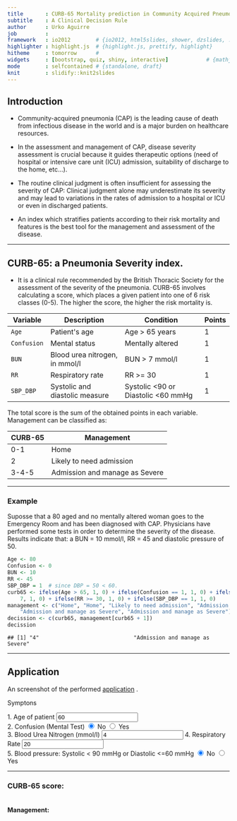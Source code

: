 ```yaml
---
title       : CURB-65 Mortality prediction in Community Acquired Pneumonia
subtitle    : A Clinical Decision Rule
author      : Urko Aguirre
job         : 
framework   : io2012        # {io2012, html5slides, shower, dzslides, ...}
highlighter : highlight.js  # {highlight.js, prettify, highlight}
hitheme     : tomorrow      # 
widgets     : [bootstrap, quiz, shiny, interactive]            # {mathjax, quiz, bootstrap}
mode        : selfcontained # {standalone, draft}
knit        : slidify::knit2slides
---
```


## Introduction 

* Community-acquired pneumonia (CAP) is the leading cause of death from infectious disease in the world and is a major burden on healthcare resources. 

* In the assessment and management of CAP, disease severity assessment is crucial because it guides therapeutic options (need of hospital or intensive care unit (ICU) admission, suitability of discharge to the  home, etc...).

*  The routine clinical judgment is often insufficient for assessing the severity of CAP: Clinical judgment alone may underestimate its severity and may lead to variations in the rates of admission to a hospital or ICU or even in discharged patients.

* An index which stratifies patients according to their risk mortality and features is the best tool for the management and assessment of the disease. 

--- 

## CURB-65: a Pneumonia Severity index. 

* It is a clinical rule recommended by the British Thoracic Society for the assessment of the severity of the pneumonia. CURB-65 involves calculating a score, which places a given patient into one of 6 risk classes (0-5). The higher the score, the higher the risk mortality is. 

| Variable           |  Description                    |     Condition                        |   Points  
|--------------------|---------------------------------|--------------------------------------|--------------
| `Age`              | Patient's age                   |    Age > 65 years                    |       1       |                    |                                 |                                      |
| `Confusion`        | Mental status                   |    Mentally altered                  |       1       |                    |                                 |                                      |
| `BUN`              | Blood urea nitrogen, in mmol/l  |    BUN > 7 mmol/l                    |       1       |                    |                                 |                                      |
| `RR`               | Respiratory rate                |    RR >= 30                          |       1       |                    |                                 |                                      |
| `SBP_DBP`          | Systolic and diastolic measure  |    Systolic <90 or Diastolic <60 mmHg|       1       |                                          

The total score is the sum of the obtained points in each variable. Management can be classified as:

| CURB-65            |  Management                     |   
|--------------------|---------------------------------|
| 0-1                | Home                            |                                           
| 2                  | Likely to need admission        |             
| 3-4-5              | Admission and manage as Severe  |    


---- 
### Example 
Suposse that a 80 aged and no mentally altered woman goes to the Emergency Room and has been diagnosed with CAP. Physicians have performed some tests in order to determine the severity of the disease. Results indicate that: a BUN = 10 mmol/l,  RR = 45 and diastolic pressure of 50.

```r
Age <- 80
Confusion <- 0
BUN <- 10
RR <- 45
SBP_DBP = 1  # since DBP = 50 < 60.
curb65 <- ifelse(Age > 65, 1, 0) + ifelse(Confusion == 1, 1, 0) + ifelse(BUN > 
    7, 1, 0) + ifelse(RR >= 30, 1, 0) + ifelse(SBP_DBP == 1, 1, 0)
management <- c("Home", "Home", "Likely to need admission", "Admission and manage as Severe", 
    "Admission and manage as Severe", "Admission and manage as Severe")
decission <- c(curb65, management[curb65 + 1])
decission
```

```
## [1] "4"                              "Admission and manage as Severe"
```


---- 

## Application
An screenshot of the performed [application](https://ggdrq.shinyapps.io/ProjectDef/) . 

<div class="container-fluid">
  <div class="row-fluid">
    <div class="span4">
      <form class="well">
        <p>Symptons</p>
        <div>
          <label class="control-label" for="Age">1. Age of patient</label>
          <input id="Age" type="slider" name="Age" value="60" class="jslider" data-from="0" data-to="110" data-step="1" data-skin="plastic" data-round="FALSE" data-locale="us" data-format="#,##0.#####" data-smooth="FALSE"/>
        </div>
        <div id="Confusion" class="control-group shiny-input-radiogroup">
          <label class="control-label" for="Confusion">2. Confusion (Mental Test)</label>
          <label class="radio">
            <input type="radio" name="Confusion" id="Confusion1" value="N" checked="checked"/>
            <span>No</span>
          </label>
          <label class="radio">
            <input type="radio" name="Confusion" id="Confusion2" value="Y"/>
            <span>Yes</span>
          </label>
        </div>
        <label for="BUN">3. Blood Urea Nitrogen (mmol/l)</label>
        <input id="BUN" type="number" value="4" min="0"/>
        <label for="RR">4. Respiratory Rate</label>
        <input id="RR" type="number" value="20" min="0"/>
        <div id="SBP_DBP" class="control-group shiny-input-radiogroup">
          <label class="control-label" for="SBP_DBP">5. Blood pressure: Systolic &lt; 90 mmHg or Diastolic &lt;=60 mmHg</label>
          <label class="radio">
            <input type="radio" name="SBP_DBP" id="SBP_DBP1" value="N" checked="checked"/>
            <span>No</span>
          </label>
          <label class="radio">
            <input type="radio" name="SBP_DBP" id="SBP_DBP2" value="Y"/>
            <span>Yes</span>
          </label>
        </div>
        <hr/>
      </form>
    </div>
    <div class="span8">
      <h3>CURB-65 score:</h3>
      <pre id="val" class="shiny-text-output"></pre>
      <h4>Management:</h4>
      <pre id="management" class="shiny-text-output"></pre>
    </div>
  </div>
</div> 

